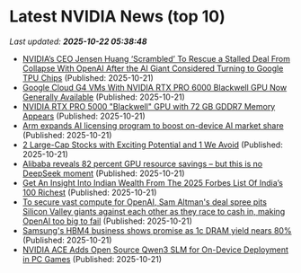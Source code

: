# Latest NVIDIA News (top 10)
_Last updated: **2025-10-22 05:38:48**_

- [NVIDIA’s CEO Jensen Huang ‘Scrambled’ To Rescue a Stalled Deal From Collapse With OpenAI After the AI Giant Considered Turning to Google TPU Chips](https://wccftech.com/nvidia-ceo-scrambled-to-rescue-a-stalled-deal-from-collapse-with-openai/) (Published: 2025-10-21)
- [Google Cloud G4 VMs With NVIDIA RTX PRO 6000 Blackwell GPU Now Generally Available](https://www.madshrimps.be/news/google-cloud-g4-vms-with-nvidia-rtx-pro-6000-blackwell-gpu-now-generally-available/) (Published: 2025-10-21)
- [NVIDIA RTX PRO 5000 "Blackwell" GPU with 72 GB GDDR7 Memory Appears](https://www.techpowerup.com/342059/nvidia-rtx-pro-5000-blackwell-gpu-with-72-gb-gddr7-memory-appears) (Published: 2025-10-21)
- [Arm expands AI licensing program to boost on-device AI market share](https://economictimes.indiatimes.com/tech/artificial-intelligence/arm-expands-ai-licensing-program-to-boost-on-device-ai-market-share/articleshow/124713923.cms) (Published: 2025-10-21)
- [2 Large-Cap Stocks with Exciting Potential and 1 We Avoid](https://finance.yahoo.com/news/2-large-cap-stocks-exciting-043932182.html) (Published: 2025-10-21)
- [Alibaba reveals 82 percent GPU resource savings – but this is no DeepSeek moment](https://www.theregister.com/2025/10/21/alibaba_aegaeon_gpu_scheduling_improvements/) (Published: 2025-10-21)
- [Get An Insight Into Indian Wealth From The 2025 Forbes List Of India’s 100 Richest](https://www.forbes.com/sites/naazneenkarmali/2025/10/21/get-an-insight-into-indian-wealth-from-the-2025-forbes-list-of-indias-100-richest/) (Published: 2025-10-21)
- [To secure vast compute for OpenAI, Sam Altman's deal spree pits Silicon Valley giants against each other as they race to cash in, making OpenAI too big to fail](https://biztoc.com/x/18b9f71113bd18bf) (Published: 2025-10-21)
- [Samsung's HBM4 business shows promise as 1c DRAM yield nears 80%](https://www.digitimes.com/news/a20251021PD210/samsung-dram-hbm4-production.html) (Published: 2025-10-21)
- [NVIDIA ACE Adds Open Source Qwen3 SLM for On-Device Deployment in PC Games](https://developer.nvidia.com/blog/nvidia-ace-adds-open-source-qwen3-slm-for-on-device-deployment-in-pc-games/) (Published: 2025-10-21)
